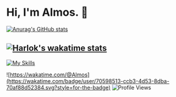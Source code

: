 # Hi, I'm Almos. 👋

[![Anurag's GitHub stats](https://github-readme-stats.vercel.app/api?username=almosyt&count_private=true&theme=radical)](https://github.com/anuraghazra/github-readme-stats)

[![Harlok's wakatime stats](https://github-readme-stats.vercel.app/api/wakatime?username=almos&theme=radical&layout=compact)](https://github.com/anuraghazra/github-readme-stats)
---

[![My Skills](https://skillicons.dev/icons?i=js,html,css,svelte,py,cs,mysql)](https://skillicons.dev)

![https://wakatime.com/@Almos](https://wakatime.com/badge/user/70598513-ccb3-4d53-8dba-70af88d52384.svg?style=for-the-badge)
![Profile Views](https://komarev.com/ghpvc/?username=almosyt6&label=Profile%20views&color=0e75b6&style=for-the-badge)
